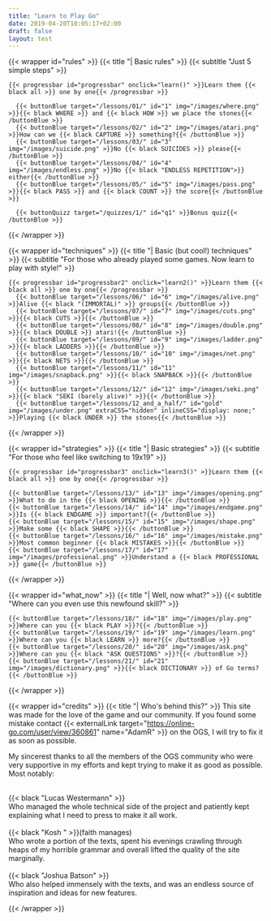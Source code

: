 ```yaml
---
title: "Learn to Play Go"
date: 2019-04-20T10:05:17+02:00
draft: false
layout: test
---
```


<!-- NAVBAR -->

<!-- END OF NAVBAR -->





<!-- BASIC RULES -->
  {{< wrapper id="rules" >}}
    {{< title "| Basic rules" >}}
    {{< subtitle "Just 5 simple steps" >}}

    {{< progressbar id="progressbar" onclick="learn()" >}}Learn them {{< black all >}} one by one{{< /progressbar >}}

      {{< buttonBlue target="/lessons/01/" id="1" img="/images/where.png" >}}{{< black WHERE >}} and {{< black HOW >}} we place the stones{{< /buttonBlue >}}
      {{< buttonBlue target="/lessons/02/" id="2" img="/images/atari.png" >}}How can we {{< black CAPTURE >}} something?{{< /buttonBlue >}}
      {{< buttonBlue target="/lessons/03/" id="3" img="/images/suicide.png" >}}No {{< black SUICIDES >}} please{{< /buttonBlue >}}
      {{< buttonBlue target="/lessons/04/" id="4" img="/images/endless.png" >}}No {{< black "ENDLESS REPETITION">}} either{{< /buttonBlue >}}
      {{< buttonBlue target="/lessons/05/" id="5" img="/images/pass.png" >}}{{< black PASS >}} and {{< black COUNT >}} the score{{< /buttonBlue >}}
	  
	  {{< buttonQuizz target="/quizzes/1/" id="q1" >}}Bonus quiz{{< /buttonBlue >}}
  {{< /wrapper >}}
<!-- END OF BASIC RULES -->


<!-- BASIC TECHNIQUES -->
  {{< wrapper id="techniques" >}}
    {{< title "| Basic (but cool!) techniques" >}}
    {{< subtitle "For those who already played some games. Now learn to play with style!" >}}

    {{< progressbar id="progressbar2" onclick="learn2()" >}}Learn them {{< black all >}} one by one{{< /progressbar >}}    
      {{< buttonBlue target="/lessons/06/" id="6" img="/images/alive.png" >}}Alive {{< black "(IMMORTAL)" >}} groups{{< /buttonBlue >}}
      {{< buttonBlue target="/lessons/07/" id="7" img="/images/cuts.png" >}}{{< black CUTS >}}{{< /buttonBlue >}}
      {{< buttonBlue target="/lessons/08/" id="8" img="/images/double.png" >}}{{< black DOUBLE >}} atari!{{< /buttonBlue >}}
      {{< buttonBlue target="/lessons/09/" id="9" img="/images/ladder.png" >}}{{< black LADDERS >}}{{< /buttonBlue >}}
      {{< buttonBlue target="/lessons/10/" id="10" img="/images/net.png" >}}{{< black NETS >}}{{< /buttonBlue >}}
      {{< buttonBlue target="/lessons/11/" id="11" img="/images/snapback.png" >}}{{< black SNAPBACK >}}{{< /buttonBlue >}}
      {{< buttonBlue target="/lessons/12/" id="12" img="/images/seki.png" >}}{{< black "SEKI (barely alive)" >}}{{< /buttonBlue >}}
      {{< buttonBlue target="/lessons/12_and_a_half/" id="gold" img="/images/under.png" extraCSS="hidden" inlineCSS="display: none;" >}}Playing {{< black UNDER >}} the stones{{< /buttonBlue >}}
  {{< /wrapper >}}
<!-- END OF BASIC TECHNIQUES -->

<!-- BASIC STRATEGIES -->
  {{< wrapper id="strategies" >}}
    {{< title "| Basic strategies" >}}
    {{< subtitle "For those who feel like switching to 19x19" >}}

    {{< progressbar id="progressbar3" onclick="learn3()" >}}Learn them {{< black all >}} one by one{{< /progressbar >}}

    {{< buttonBlue target="/lessons/13/" id="13" img="/images/opening.png" >}}What to do in the {{< black OPENING >}}{{< /buttonBlue >}}
    {{< buttonBlue target="/lessons/14/" id="14" img="/images/endgame.png" >}}Is {{< black ENDGAME >}} important?{{< /buttonBlue >}}
    {{< buttonBlue target="/lessons/15/" id="15" img="/images/shape.png" >}}Make some {{< black SHAPE >}}{{< /buttonBlue >}}
    {{< buttonBlue target="/lessons/16/" id="16" img="/images/mistake.png" >}}Most common beginner {{< black MISTAKES >}}{{< /buttonBlue >}}
    {{< buttonBlue target="/lessons/17/" id="17" img="/images/professional.png" >}}Understand a {{< black PROFESSIONAL >}} game{{< /buttonBlue >}}
      
  {{< /wrapper >}}
<!-- END OF BASIC STRATEGIES -->


<!-- WHAT NOW? -->
  {{< wrapper id="what_now" >}}
    {{< title "| Well, now what?" >}}
    {{< subtitle "Where can you even use this newfound skill?" >}}


    {{< buttonBlue target="/lessons/18/" id="18" img="/images/play.png" >}}Where can you {{< black PLAY >}}?{{< /buttonBlue >}}
    {{< buttonBlue target="/lessons/19/" id="19" img="/images/learn.png" >}}Where can you {{< black LEARN >}} more?{{< /buttonBlue >}}
    {{< buttonBlue target="/lessons/20/" id="20" img="/images/ask.png" >}}Where can you {{< black "ASK QUESTIONS" >}}?{{< /buttonBlue >}}
    {{< buttonBlue target="/lessons/21/" id="21" img="/images/dictionary.png" >}}{{< black DICTIONARY >}} of Go terms?{{< /buttonBlue >}}
      
  {{< /wrapper >}}
  
  
<!-- CREDITS -->
  {{< wrapper id="credits" >}}
      {{< title "| Who's behind this?" >}}
  This site was made for the love of the game and our community. If you found some mistake contact {{< externalLink target="https://online-go.com/user/view/360861" name="AdamR" >}} on the OGS, I will try to fix it as soon as possible.

My sincerest thanks to all the members of the OGS community who were very supportive in my efforts and kept trying to make it as good as possible. Most notably:<br><br> 

{{< black "Lucas Westermann" >}}<br>
Who managed the whole technical side of the project and patiently kept explaining what I need to press to make it all work.
	<br><br>
{{< black "Kosh " >}}(faith manages)<br> 
Who wrote a portion of the texts, spent his evenings crawling through heaps of my horrible grammar and overall lifted the quality of the site marginally.
	<br><br>
{{< black "Joshua Batson" >}}<br> 
Who also helped immensely with the texts, and was an endless source of inspiration and ideas for new features.
  
  
  
  {{< /wrapper >}}  
